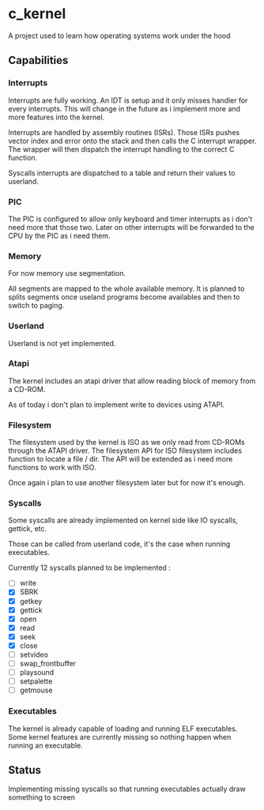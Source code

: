 
# c_kernel
A project used to learn how operating systems work under the hood

## Capabilities

### Interrupts
Interrupts are fully working. An IDT is setup and it only misses handler for every interrupts.
This will change in the future as i implement more and more features into the kernel.

Interrupts are handled by assembly routines (ISRs). Those ISRs pushes vector index and error onto the stack and then calls the C interrupt wrapper. The wrapper will then dispatch the interrupt handling to the correct C function.

Syscalls interrupts are dispatched to a table and return their values to userland.

### PIC
The PIC is configured to allow only keyboard and timer interrupts as i don't need more that those two.
Later on other interrupts will be forwarded to the CPU by the PIC as i need them.

### Memory
For now memory use segmentation.

All segments are mapped to the whole available memory. It is planned to splits segments once useland programs become availables and then to switch to paging.

### Userland
Userland is not yet implemented.

### Atapi
The kernel includes an atapi driver that allow reading block of memory from a CD-ROM.

As of today i don't plan to implement write to devices using ATAPI.

### Filesystem
The filesystem used by the kernel is ISO as we only read from CD-ROMs through the ATAPI driver.
The filesystem API for ISO filesystem includes function to locate a file / dir.
The API will be extended as i need more functions to work with ISO.

Once again i plan to use another filesystem later but for now it's enough.

### Syscalls
Some syscalls are already implemented on kernel side like IO syscalls, gettick, etc.

Those can be called from userland code, it's the case when running executables.

Currently 12 syscalls planned to be implemented :
* [ ] write 
* [x] SBRK
* [x] getkey
* [x] gettick
* [x] open
* [x] read
* [x] seek
* [x] close
* [ ] setvideo
* [ ] swap_frontbuffer
* [ ] playsound
* [ ] setpalette
* [ ] getmouse

### Executables
The kernel is already capable of loading and running ELF executables.
Some kernel features are currently missing so nothing happen when running an executable.


## Status
Implementing missing syscalls so that running executables actually draw something to screen

